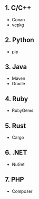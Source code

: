 ## 1. C/C++
  - Conan
  - vcpkg
    
## 2. Python
  - pip

## 3. Java
  - Maven
  - Gradle

## 4. Ruby
  - RubyGems

## 5. Rust
  - Cargo

## 6. .NET
  - NuGet

## 7. PHP
  - Composer
